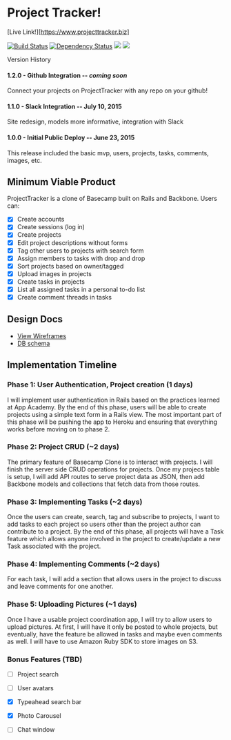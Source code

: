# Project Tracker!

[Live Link!][https://www.projecttracker.biz]

[![Build Status](https://travis-ci.org/kswang2400/project-tracker.svg?branch=master)](https://travis-ci.org/kswang2400/project-tracker)
[![Dependency Status](https://gemnasium.com/kswang2400/project-tracker.svg)](https://gemnasium.com/kswang2400/project-tracker)
<a href="https://codeclimate.com/github/kswang2400/project-tracker"><img src="https://codeclimate.com/github/kswang2400/project-tracker/badges/gpa.svg" /></a>
<a href="https://codeclimate.com/github/kswang2400/project-tracker/coverage"><img src="https://codeclimate.com/github/kswang2400/project-tracker/badges/coverage.svg" /></a>

Version History

#### 1.2.0 - Github Integration -- *coming soon*
Connect your projects on ProjectTracker with any repo on your github!

#### 1.1.0 - Slack Integration -- July 10, 2015
Site redesign, models more informative, integration with Slack

#### 1.0.0 - Initial Public Deploy -- June 23, 2015
This release included the basic mvp, users, projects, tasks, comments, images, etc.

##

## Minimum Viable Product
ProjectTracker is a clone of Basecamp built on Rails and Backbone. Users can:

<!-- This is a Markdown checklist. Use it to keep track of your progress! -->

- [x] Create accounts
- [x] Create sessions (log in)
- [x] Create projects
- [x] Edit project descriptions without forms
- [x] Tag other users to projects with search form
- [x] Assign members to tasks with drop and drop
- [x] Sort projects based on owner/tagged
- [x] Upload images in projects
- [x] Create tasks in projects
- [x] List all assigned tasks in a personal to-do list
- [x] Create comment threads in tasks

## Design Docs
* [View Wireframes][views]
* [DB schema][schema]

[views]: ./docs/views.md
[schema]: ./docs/schema.md

## Implementation Timeline

### Phase 1: User Authentication, Project creation (1 days)
I will implement user authentication in Rails based on the practices learned at
App Academy. By the end of this phase, users will be able to create projects using
a simple text form in a Rails view. The most important part of this phase will
be pushing the app to Heroku and ensuring that everything works before moving on
to phase 2.

### Phase 2: Project CRUD (~2 days)
The primary feature of Basecamp Clone is to interact with projects. I will finish 
the server side CRUD operations for projects. Once my projecs table is setup, I will 
add API routes to serve project data as JSON, then add Backbone models and collections 
that fetch data from those routes.

### Phase 3: Implementing Tasks (~2 days)
Once the users can create, search, tag and subscribe to projects, I want to add 
tasks to each project so users other than the project author can contribute 
to a project. By the end of this phase, all projects will have a Task feature which
allows anyone involved in the project to create/update a new Task associated with
the project. 

### Phase 4: Implementing Comments (~2 days)
For each task, I will add a section that allows users in the project to discuss 
and leave comments for one another. 

### Phase 5: Uploading Pictures (~1 days)
Once I have a usable project coordination app, I will try to allow users to upload 
pictures. At first, I will have it only be posted to whole projects, but eventually,
have the feature be allowed in tasks and maybe even comments as well. I will have 
to use Amazon Ruby SDK to store images on S3.

### Bonus Features (TBD)
- [ ] Project search
- [ ] User avatars
- [x] Typeahead search bar
- [x] Photo Carousel
- [ ] Chat window


